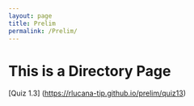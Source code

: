 ```yaml
---
layout: page
title: Prelim
permalink: /Prelim/
---
```


# This is a Directory Page

[Quiz 1.3] (https://rlucana-tip.github.io/prelim/quiz13)

